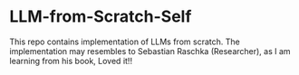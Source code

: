# LLM-from-Scratch-Self
This repo contains implementation of LLMs from scratch. The implementation may resembles to Sebastian Raschka (Researcher), as I am learning from his book, Loved it!!
